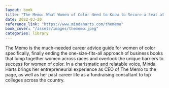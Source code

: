 ```yaml
---
layout: book
title: "The Memo: What Women of Color Need to Know to Secure a Seat at the Table by Minda Harts"
date: 2022-03-20
reference_link: "https://www.mindaharts.com/thememo"
book_cover: "/assets/images/thememo.jpeg"
categories: library
---
```


The Memo is the much-needed career advice guide for women of color specifically, finally ending the one-size-fits-all approach of business books that lump together women across races and overlook the unique barriers to success for women of color. In a charismatic and relatable voice, Minda Harts brings her entrepreneurial experience as CEO of The Memo to the page, as well as her past career life as a fundraising consultant to top colleges across the country.
